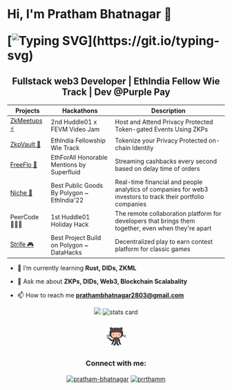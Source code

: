 <h1>Hi, I'm Pratham Bhatnagar 👾
  
[![Typing SVG](https://readme-typing-svg.herokuapp.com?font=Montserrat&color=%239333F7&vCenter=true&lines=A+Passionate+Blockchain+Developer;Scabality+|+ZKP+|+Rust+|+DIDs+|+Cryptography+|+ZKML;)](https://git.io/typing-svg)
</h1>
<h2 align = "center"> Fullstack web3 Developer | EthIndia Fellow Wie Track | Dev @Purple Pay </h2>



|  Projects|Hackathons|Description|
|-----------|---------|---------|
|[ZkMeetups ⚡️](https://devfolio.co/projects/zkmeetups-0808)| 2nd Huddle01 x FEVM Video Jam  | Host and Attend Privacy Protected Token-gated Events Using ZKPs |
|[ZkpVault 🔐](https://devfolio.co/projects/zkpvault-4761)|EthIndia Fellowship Wie Track| Tokenize your Privacy Protected on-chain Identity |
| [FreeFlo 💸](https://github.com/Arch0125/devonchainnext) | EthForAll Honorable Mentions by Superfluid  | Streaming cashbacks every second based on delay time of orders |
| [Niche 🌱](https://devfolio.co/projects/niche-3b93) | Best Public Goods By Polygon ~ EthIndia'22 | Real-time financial and people analytics of companies for web3 investors to track their portfolio companies |
| PeerCode 🧑🏼‍💻 | 1st Huddle01 Holiday Hack| The remote collaboration platform for developers that brings them together, even when they're apart |
| [Strife 🎮](https://devfolio.co/projects/strife-pe-2bdb)| Best Project Build on Polygon ~ DataHacks  | Decentralized play to earn contest platform for classic games |



- 🌱 I’m currently learning **Rust, DIDs, ZKML**

- 💬 Ask me about **ZKPs, DIDs, Web3, Blockchain Scalabality**

- 📫 How to reach me **prathambhatnagar2803@gmail.com**


<p align="center">
         <img src="https://github-profile-summary-cards.vercel.app/api/cards/most-commit-language?username=pratham-bhatnagar&theme=dracula" />
        <img alt= "stats card" src="https://github-profile-summary-cards.vercel.app/api/cards/stats?username=pratham-bhatnagar&theme=dracula">
<p>

<h3 align="center"><img width="10%" height="auto" src="https://raw.githubusercontent.com/iCharlesZ/FigureBed/master/img/octocat.gif"/></h3>
<h3 align="center" > Connect with me: </h3>
<p align="center">
  <a href="https://linkedin.com/in/pratham-bhatnagar" target="blank"><img align="center" src="https://img.shields.io/badge/LinkedIn-0077B5?style=for-the-badge&logo=linkedin&logoColor=white" alt="pratham-bhatnagar"  /></a>
  <a href="https://twitter.com/prrthamm" target="blank"><img align="center" src="https://img.shields.io/badge/Twitter-1DA1F2?style=for-the-badge&logo=twitter&logoColor=white" alt="prrthamm"  /></a>
</p>


